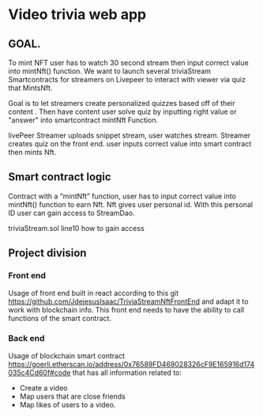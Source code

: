 # Video trivia web app

## GOAL.

To mint NFT user has to watch 30 second stream then input correct value into mintNft() function. We want to launch several triviaStream Smartcontracts for streamers on Livepeer to interact with viewer via quiz that MintsNft.

Goal is to let streamers create personalized quizzes based off of their content . Then have content user solve quiz by inputting right value or "answer" into smartcontract mintNft Function.

livePeer Streamer uploads snippet stream, user watches stream. Streamer creates quiz on the front end. user inputs correct value into smart contract then mints Nft.

## Smart contract logic

Contract with a “mintNft” function, user has to input correct value into mintNft() function to earn Nft.
Nft gives user personal id. With this personal ID user can gain access to StreamDao.

triviaStream.sol line10 how to gain access

## Project division

### Front end

Usage of front end built in react according to this git https://github.com/JdejesusIsaac/TriviaStreamNftFrontEnd and adapt it to work with blockchain info. This front end needs to have the ability to call functions of the smart contract.

### Back end

Usage of blockchain smart contract https://goerli.etherscan.io/address/0x76589FD469028326cF9E165916d174035c4Cd60f#code that has all information related to:
- Create a video
- Map users that are close friends
- Map likes of users to a video.